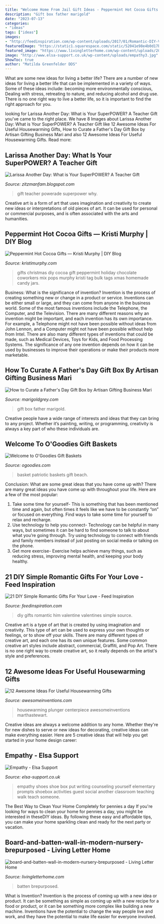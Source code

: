 ```yaml
---
title: "Welcome Home From Jail Gift Ideas - Peppermint Hot Cocoa Gifts — Kristi Murphy"
description: "Gift box father marigold"
date: "2023-07-13"
categories:
- "ideas"
tags: ["ideas"]
images:
- "http://feedinspiration.com/wp-content/uploads/2017/01/Romantic-DIY-Valentines-Gifts-for-Him.jpg"
featuredImage: "https://static1.squarespace.com/static/52041e98e4b0d17bc5f06fbb/t/52aa0a19e4b0293bfeca9fb0/1386875421496/DIY+Christmas+Gifts"
featured_image: "https://www.livingletterhome.com/wp-content/uploads/2021/01/board-and-batten-wall-in-modern-nursery-brepurposed.png"
image: "http://www.elsa-support.co.uk/wp-content/uploads/empathy3.jpg"
ShowToc: true
author: "Matilda Greenfelder DDS"
---
```



What are some new ideas for living a better life?
There are a number of new ideas for living a better life that can be implemented in a variety of ways. Some of these ideas include: becoming more environmentally conscious, Dealing with stress, retreating to nature, and reducing alcohol and drug use. There is no one right way to live a better life, so it is important to find the right approach for you.

	

		
looking for Larissa Another Day: What is Your SuperPOWER? A Teacher Gift you've came to the right place. We have 8 Images about Larissa Another Day: What is Your SuperPOWER? A Teacher Gift like 12 Awesome Ideas For Useful Housewarming Gifts, How to Curate a Father&#039;s Day Gift Box by Artisan Gifting Business Mari and also 12 Awesome Ideas For Useful Housewarming Gifts. Read more:
		
    
## Larissa Another Day: What Is Your SuperPOWER? A Teacher Gift

<img loading=lazy src="http://1.bp.blogspot.com/-Iwa16Deqsaw/UiAZYWv5UzI/AAAAAAAAPwE/OK2YLdbJu5Y/s1600/POWERade+Teacher+Gift+1.jpg" onerror="this.onerror=null;this.src='https://tse4.mm.bing.net/th?id=OIP.zQNncopb6gM_4R-4kQkY0AHaLG&amp;pid=15.1';" alt="Larissa Another Day: What is Your SuperPOWER? A Teacher Gift">

_Source: zitzmanfam.blogspot.com_

>gift teacher powerade superpower why. 

	

Creative art is a form of art that uses imagination and creativity to create new ideas or interpretations of old pieces of art. It can be used for personal or commercial purposes, and is often associated with the arts and humanities.

    
## Peppermint Hot Cocoa Gifts — Kristi Murphy | DIY Blog

<img loading=lazy src="https://static1.squarespace.com/static/52041e98e4b0d17bc5f06fbb/t/52aa0a19e4b0293bfeca9fb0/1386875421496/DIY+Christmas+Gifts" onerror="this.onerror=null;this.src='https://tse4.mm.bing.net/th?id=OIP.pBGU2OxFOQ863nMghAUI1wHaLH&amp;pid=15.1';" alt="Peppermint Hot Cocoa Gifts — Kristi Murphy | DIY Blog">

_Source: kristimurphy.com_

>gifts christmas diy cocoa gift peppermint holiday chocolate coworkers mix pops murphy kristi tag bulk tags xmas homemade candy jars. 

	

Business: What is the significance of invention?
Invention is the process of creating something new or change in a product or service. Inventions can be either small or large, and they can come from anyone in the business world. Some of the most famous inventions include the Telephone, the Computer, and the Television. There are many different reasons why an invention might be important, and each invention has its own importance. For example, a Telephone might not have been possible without ideas from John Lennon, and a Computer might not have been possible without help from Intel. 
There are also many different types of inventions that could be made, such as Medical Devices, Toys for Kids, and Food Processing Systems. The significance of any one invention depends on how it can be used by businesses to improve their operations or make their products more marketable.

    
## How To Curate A Father&#039;s Day Gift Box By Artisan Gifting Business Mari

<img loading=lazy src="https://cdn.shopify.com/s/files/1/0024/3728/3897/articles/Marigold-grey-marigold-grey-fathers-day-giftaway-gift-box-2-e1528497968148_1024x1024.jpg?v=1563412113" onerror="this.onerror=null;this.src='https://tse1.mm.bing.net/th?id=OIP.SL7t5iVlgdziGtQ6nunnRgHaLF&amp;pid=15.1';" alt="How to Curate a Father&#039;s Day Gift Box by Artisan Gifting Business Mari">

_Source: marigoldgrey.com_

>gift box father marigold. 

	

Creative people have a wide range of interests and ideas that they can bring to any project. Whether it’s painting, writing, or programming, creativity is always a key part of who these individuals are.

    
## Welcome To O&#039;Goodies Gift Baskets

<img loading=lazy src="http://www.ogoodies.com/patriotic_can.jpg" onerror="this.onerror=null;this.src='https://tse4.mm.bing.net/th?id=OIP.OdSYMqK86Y77hLun8KlayQHaJ4&amp;pid=15.1';" alt="Welcome to O&#039;Goodies Gift Baskets">

_Source: ogoodies.com_

>basket patriotic baskets gift beach. 

	

Conclusion: What are some great ideas that you have come up with?
There are many great ideas you have come up with throughout your life. Here are a few of the most popular: 
1. Take some time for yourself- This is something that has been mentioned time and again, but often times it feels like we have to be constantly “on” or focused on everything. Find ways to take some time for yourself to relax and recharge. 
2. Use technology to help you connect- Technology can be helpful in many ways, but sometimes it can be hard to find someone to talk to about what you’re going through. Try using technology to connect with friends and family members instead of just posting on social media or talking on the phone. 
3. Get more exercise- Exercise helps achieve many things, such as reducing stress, improving mental health, and keeping your body healthy.

    
## 21 DIY Simple Romantic Gifts For Your Love - Feed Inspiration

<img loading=lazy src="http://feedinspiration.com/wp-content/uploads/2017/01/Romantic-DIY-Valentines-Gifts-for-Him.jpg" onerror="this.onerror=null;this.src='https://tse1.mm.bing.net/th?id=OIP.FpMsGZH0y3bLbHgENR9HWgHaL8&amp;pid=15.1';" alt="21 DIY Simple Romantic Gifts For Your Love - Feed Inspiration">

_Source: feedinspiration.com_

>diy gifts romantic him valentine valentines simple source. 

	

Creative art is a type of art that is created by using imagination and creativity. This type of art can be used to express your own thoughts or feelings, or to show off your skills. There are many different types of creative art, and each one has its own unique features. Some common creative art styles include abstract, commercial, Graffiti, and Pop Art. There is no one right way to create creative art, so it really depends on the artist's style and preferences.

    
## 12 Awesome Ideas For Useful Housewarming Gifts

<img loading=lazy src="https://www.awesomeinventions.com/wp-content/uploads/2016/01/Sipmi.jpg" onerror="this.onerror=null;this.src='https://tse2.mm.bing.net/th?id=OIP.E5AZcUlbrJQIxx7t-TFdMAHaJ4&amp;pid=15.1';" alt="12 Awesome Ideas For Useful Housewarming Gifts">

_Source: awesomeinventions.com_

>housewarming plunger centerpiece awesomeinventions marthastewart. 

	

Creative ideas are always a welcome addition to any home. Whether they're for new dishes to serve or new ideas for decorating, creative ideas can make everything easier. Here are 5 creative ideas that will help you get started in your home design career: 

    
## Empathy - Elsa Support

<img loading=lazy src="http://www.elsa-support.co.uk/wp-content/uploads/empathy3.jpg" onerror="this.onerror=null;this.src='https://tse2.mm.bing.net/th?id=OIP.y2hagqQ3gCHBX1GDLRRbBQAAAA&amp;pid=15.1';" alt="Empathy - Elsa Support">

_Source: elsa-support.co.uk_

>empathy shoes shoe box put writing counseling yourself elementary prompts shoebox activities guest social another classroom teaching walk teach someone. 

	

The Best Way to Clean Your Home Completely for pennies a day
If you're looking for ways to clean your home for pennies a day, you might be interested in theseDIY ideas. By following these easy and affordable tips, you can make your home sparkling clean and ready for the next party or vacation.

    
## Board-and-batten-wall-in-modern-nursery-brepurposed - Living Letter Home

<img loading=lazy src="https://www.livingletterhome.com/wp-content/uploads/2021/01/board-and-batten-wall-in-modern-nursery-brepurposed.png" onerror="this.onerror=null;this.src='https://tse1.mm.bing.net/th?id=OIP.82UrTEFQJEX9rNQuU6wSVAHaLH&amp;pid=15.1';" alt="board-and-batten-wall-in-modern-nursery-brepurposed - Living Letter Home">

_Source: livingletterhome.com_

>batten brepurposed. 

	

What is Invention?
Invention is the process of coming up with a new idea or product. It can be something as simple as coming up with a new recipe for a food or product, or it can be something more complex like building a new machine. Inventions have the potential to change the way people live and work, and they have the potential to make life easier for everyone involved.

